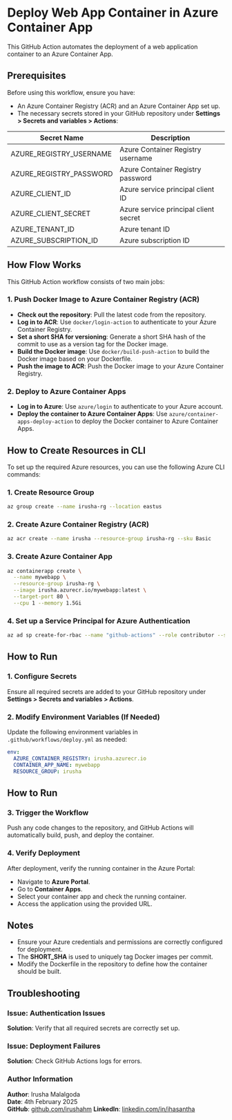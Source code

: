 # Deploy Web App Container in Azure Container App

This GitHub Action automates the deployment of a web application container to an Azure Container App.

## Prerequisites

Before using this workflow, ensure you have:

- An Azure Container Registry (ACR) and an Azure Container App set up.
- The necessary secrets stored in your GitHub repository under **Settings > Secrets and variables > Actions**:

| Secret Name            | Description                            |
|------------------------|----------------------------------------|
| AZURE_REGISTRY_USERNAME | Azure Container Registry username      |
| AZURE_REGISTRY_PASSWORD | Azure Container Registry password      |
| AZURE_CLIENT_ID         | Azure service principal client ID      |
| AZURE_CLIENT_SECRET     | Azure service principal client secret  |
| AZURE_TENANT_ID         | Azure tenant ID                        |
| AZURE_SUBSCRIPTION_ID   | Azure subscription ID                  |

## How Flow Works

This GitHub Action workflow consists of two main jobs:

### 1. Push Docker Image to Azure Container Registry (ACR)

- **Check out the repository**: Pull the latest code from the repository.
- **Log in to ACR**: Use `docker/login-action` to authenticate to your Azure Container Registry.
- **Set a short SHA for versioning**: Generate a short SHA hash of the commit to use as a version tag for the Docker image.
- **Build the Docker image**: Use `docker/build-push-action` to build the Docker image based on your Dockerfile.
- **Push the image to ACR**: Push the Docker image to your Azure Container Registry.

### 2. Deploy to Azure Container Apps

- **Log in to Azure**: Use `azure/login` to authenticate to your Azure account.
- **Deploy the container to Azure Container Apps**: Use `azure/container-apps-deploy-action` to deploy the Docker container to Azure Container Apps.

## How to Create Resources in CLI

To set up the required Azure resources, you can use the following Azure CLI commands:

### 1. Create Resource Group
```bash
az group create --name irusha-rg --location eastus
```

### 2. Create Azure Container Registry (ACR)
```bash
az acr create --name irusha --resource-group irusha-rg --sku Basic
```

### 3. Create Azure Container App
```bash
az containerapp create \
  --name mywebapp \
  --resource-group irusha-rg \
  --image irusha.azurecr.io/mywebapp:latest \
  --target-port 80 \
  --cpu 1 --memory 1.5Gi
```

### 4. Set up a Service Principal for Azure Authentication
```bash
az ad sp create-for-rbac --name "github-actions" --role contributor --scopes /subscriptions/<subscription-id>/resourceGroups/irusha-rg
```

## How to Run

### 1. Configure Secrets

Ensure all required secrets are added to your GitHub repository under **Settings > Secrets and variables > Actions**.

### 2. Modify Environment Variables (If Needed)

Update the following environment variables in `.github/workflows/deploy.yml` as needed:
```yaml
env:
  AZURE_CONTAINER_REGISTRY: irusha.azurecr.io
  CONTAINER_APP_NAME: mywebapp
  RESOURCE_GROUP: irusha
```

## How to Run

### 3. Trigger the Workflow

Push any code changes to the repository, and GitHub Actions will automatically build, push, and deploy the container.

### 4. Verify Deployment

After deployment, verify the running container in the Azure Portal:
- Navigate to **Azure Portal**.
- Go to **Container Apps**.
- Select your container app and check the running container.
- Access the application using the provided URL.

## Notes

- Ensure your Azure credentials and permissions are correctly configured for deployment.
- The **SHORT_SHA** is used to uniquely tag Docker images per commit.
- Modify the Dockerfile in the repository to define how the container should be built.

## Troubleshooting

### Issue: Authentication Issues
**Solution**: Verify that all required secrets are correctly set up.

### Issue: Deployment Failures
**Solution**: Check GitHub Actions logs for errors.

### Author Information

**Author**: Irusha Malalgoda  
**Date**: 4th February 2025  
**GitHub**: [github.com/irushahm](https://github.com/irushahm)
**LinkedIn**: [linkedin.com/in/ihasantha](https://linkedin.com/in/ihasantha)
